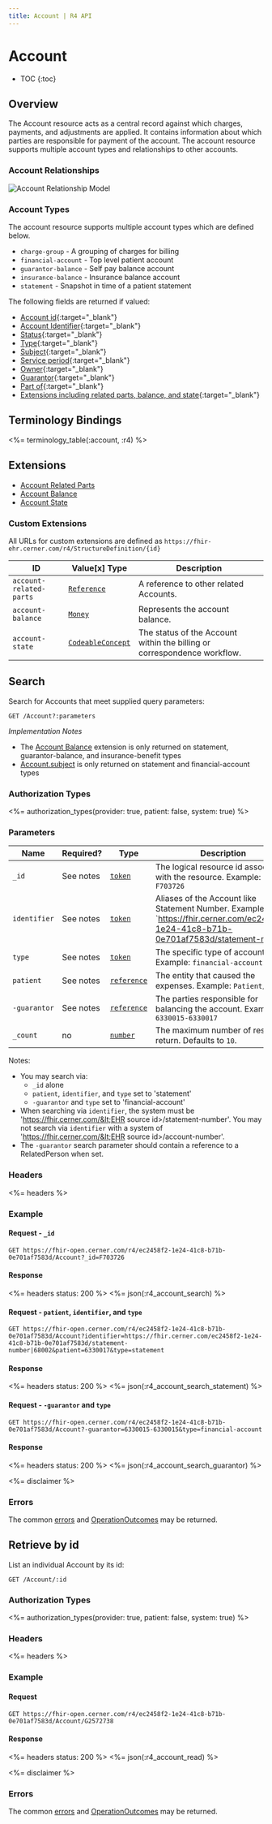 ```yaml
---
title: Account | R4 API
---
```


# Account

* TOC
{:toc}

## Overview

The Account resource acts as a central record against which charges, payments, and adjustments are applied. It contains information about which parties are responsible for payment of the account. The account resource supports multiple account types and relationships to other accounts.

### Account Relationships

![Account Relationship Model](/images/account-relationship-model.png)

### Account Types

The account resource supports multiple account types which are defined below.

* `charge-group` - A grouping of charges for billing
* `financial-account` - Top level patient account
* `guarantor-balance` - Self pay balance account
* `insurance-balance` - Insurance balance account
* `statement` - Snapshot in time of a patient statement

The following fields are returned if valued:

* [Account id](https://hl7.org/fhir/r4/resource-definitions.html#Resource.id){:target="_blank"}
* [Account Identifier](https://hl7.org/fhir/R4/account-definitions.html#Account.identifier){:target="_blank"}
* [Status](https://hl7.org/fhir/R4/account-definitions.html#Account.status){:target="_blank"}
* [Type](https://hl7.org/fhir/R4/account-definitions.html#Account.type){:target="_blank"}
* [Subject](https://hl7.org/fhir/R4/account-definitions.html#Account.subject){:target="_blank"}
* [Service period](https://hl7.org/fhir/R4/account-definitions.html#Account.servicePeriod){:target="_blank"}
* [Owner](https://hl7.org/fhir/R4/account-definitions.html#Account.owner){:target="_blank"}
* [Guarantor](https://hl7.org/fhir/R4/account-definitions.html#Account.guarantor){:target="_blank"}
* [Part of](https://hl7.org/fhir/R4/account-definitions.html#Account.partOf){:target="_blank"}
* [Extensions including related parts, balance, and state](#extensions){:target="_blank"}

## Terminology Bindings

<%= terminology_table(:account, :r4) %>

## Extensions

* [Account Related Parts]
* [Account Balance]
* [Account State]

### Custom Extensions

All URLs for custom extensions are defined as `https://fhir-ehr.cerner.com/r4/StructureDefinition/{id}`

 ID                         | Value\[x] Type      | Description
----------------------------|---------------------|--------------------------------------------------------------------------
 `account-related-parts`    | [`Reference`]       | A reference to other related Accounts.
 `account-balance`          | [`Money`]           | Represents the account balance.
 `account-state`            | [`CodeableConcept`] | The status of the Account within the billing or correspondence workflow.

## Search

Search for Accounts that meet supplied query parameters:

    GET /Account?:parameters

_Implementation Notes_

* The [Account Balance] extension is only returned on statement, guarantor-balance, and insurance-benefit types
* [Account.subject] is only returned on statement and financial-account types

### Authorization Types

<%= authorization_types(provider: true, patient: false, system: true) %>

### Parameters

 Name         | Required? | Type          | Description
--------------|-----------|---------------|-----------------------------------------------------------------------------------------------------------------------------------------------
 `_id`        | See notes | [`token`]     | The logical resource id associated with the resource. Example: `F703726`
 `identifier` | See notes | [`token`]     | Aliases of the Account like Statement Number. Example: `https://fhir.cerner.com/ec2458f2-1e24-41c8-b71b-0e701af7583d/statement-number|500000078`
 `type`       | See notes | [`token`]     | The specific type of account. Example: `financial-account`
 `patient`    | See notes | [`reference`] | The entity that caused the expenses. Example: `Patient/12345`
 `-guarantor` | See notes | [`reference`] | The parties responsible for balancing the account. Example: `6330015-6330017`
 `_count`     | no        | [`number`]    | The maximum number of results to return. Defaults to `10`.

Notes:

* You may search via:
  * `_id` alone
  * `patient`, `identifier`, and `type` set to 'statement'
  * `-guarantor` and `type` set to 'financial-account'
* When searching via `identifier`, the system must be 'https://fhir.cerner.com/&lt;EHR source id&gt;/statement-number'. You may not search via `identifier` with a system of 'https://fhir.cerner.com/&lt;EHR source id&gt;/account-number'.
* The `-guarantor` search parameter should contain a reference to a RelatedPerson when set.

### Headers

 <%= headers %>

### Example

#### Request - `_id`

    GET https://fhir-open.cerner.com/r4/ec2458f2-1e24-41c8-b71b-0e701af7583d/Account?_id=F703726

#### Response

<%= headers status: 200 %>
<%= json(:r4_account_search) %>

#### Request - `patient`, `identifier`, and `type`

    GET https://fhir-open.cerner.com/r4/ec2458f2-1e24-41c8-b71b-0e701af7583d/Account?identifier=https://fhir.cerner.com/ec2458f2-1e24-41c8-b71b-0e701af7583d/statement-number|68002&patient=6330017&type=statement

#### Response

<%= headers status: 200 %>
<%= json(:r4_account_search_statement) %>

#### Request - `-guarantor` and `type`

    GET https://fhir-open.cerner.com/r4/ec2458f2-1e24-41c8-b71b-0e701af7583d/Account?-guarantor=6330015-6330015&type=financial-account

#### Response

<%= headers status: 200 %>
<%= json(:r4_account_search_guarantor) %>

<%= disclaimer %>

### Errors

The common [errors] and [OperationOutcomes] may be returned.

## Retrieve by id

List an individual Account by its id:

    GET /Account/:id

### Authorization Types

<%= authorization_types(provider: true, patient: false, system: true) %>

### Headers

<%= headers %>

### Example

#### Request

    GET https://fhir-open.cerner.com/r4/ec2458f2-1e24-41c8-b71b-0e701af7583d/Account/G2572738

#### Response

<%= headers status: 200 %>
<%= json(:r4_account_read) %>

<%= disclaimer %>

### Errors

The common [errors] and [OperationOutcomes] may be returned.

[`CodeableConcept`]: http://hl7.org/fhir/r4/datatypes.html#CodeableConcept
[`Reference`]: http://hl7.org/fhir/r4/references.html#Reference
[`number`]: http://hl7.org/fhir/r4/search.html#number
[`Money`]: http://hl7.org/fhir/r4/datatypes.html#Money
[`token`]: http://hl7.org/fhir/R4/search.html#token
[errors]: ../../../#client-errors
[OperationOutcomes]: ../../../#operation-outcomes
[Account Related Parts]: #custom-extensions
[Account Balance]: #custom-extensions
[Account State]: #custom-extensions
[Account.subject]: http://hl7.org/fhir/R4/account-definitions.html#Account.subject
